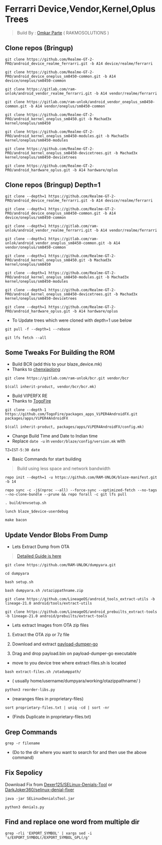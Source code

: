 #  Ferrarri Device,Vendor,Kernel,Oplus Trees

>  Build By : [Omkar Parte](https://t.me/rakmoparte) ( RAKMOSOLUTIONS )

## Clone repos (Bringup)

```
git clone https://github.com/Realme-GT-2-PRO/android_device_realme_ferrarri.git -b A14 device/realme/ferrarri
```
```
git clone https://github.com/Realme-GT-2-PRO/android_device_oneplus_sm8450-common.git -b A14 device/oneplus/sm8450-common
```
```
git clone https://gitlab.com/ram-unlok/android_vendor_realme_ferrarri.git -b A14 vendor/realme/ferrarri
```
```
git clone https://gitlab.com/ram-unlok/android_vendor_oneplus_sm8450-common.git -b A14 vendor/oneplus/sm8450-common
```
```
git clone https://github.com/Realme-GT-2-PRO/android_kernel_oneplus_sm8450.git -b Machad3x kernel/oneplus/sm8450
```
```
git clone https://github.com/Realme-GT-2-PRO/android_kernel_oneplus_sm8450-modules.git -b Machad3x kernel/oneplus/sm8450-modules
```
```
git clone https://github.com/Realme-GT-2-PRO/android_kernel_oneplus_sm8450-devicetrees.git -b Machad3x kernel/oneplus/sm8450-devicetrees
```
```
git clone https://github.com/Realme-GT-2-PRO/android_hardware_oplus.git -b A14 hardware/oplus
```


## Clone repos (Bringup) Depth=1

```
git clone --depth=1 https://github.com/Realme-GT-2-PRO/android_device_realme_ferrarri.git -b A14 device/realme/ferrarri
```
```
git clone --depth=1 https://github.com/Realme-GT-2-PRO/android_device_oneplus_sm8450-common.git -b A14 device/oneplus/sm8450-common
```
```
git clone --depth=1 https://gitlab.com/ram-unlok/android_vendor_realme_ferrarri.git -b A14 vendor/realme/ferrarri
```
```
git clone --depth=1 https://gitlab.com/ram-unlok/android_vendor_oneplus_sm8450-common.git -b A14 vendor/oneplus/sm8450-common
```
```
git clone --depth=1 https://github.com/Realme-GT-2-PRO/android_kernel_oneplus_sm8450.git -b Machad3x kernel/oneplus/sm8450
```
```
git clone --depth=1 https://github.com/Realme-GT-2-PRO/android_kernel_oneplus_sm8450-modules.git -b Machad3x kernel/oneplus/sm8450-modules
```
```
git clone --depth=1 https://github.com/Realme-GT-2-PRO/android_kernel_oneplus_sm8450-devicetrees.git -b Machad3x kernel/oneplus/sm8450-devicetrees
```
```
git clone --depth=1 https://github.com/Realme-GT-2-PRO/android_hardware_oplus.git -b A14 hardware/oplus
```

- To Update trees which were cloned with depth=1 use below

```
git pull -f --depth=1 --rebase
```
```
git lfs fetch --all
```

## Some Tweaks For Building the ROM

- Build BCR (add this to your blaze_device.mk)
- Thanks to [chenxiaolong](https://github.com/chenxiaolong)

```
git clone https://gitlab.com/ram-unlok/bcr.git vendor/bcr
```
```
$(call inherit-product, vendor/bcr/bcr.mk)
```

- Build VIPERFX RE
- Thanks to [TogoFire](https://github.com/TogoFire)

```
git clone --depth 1 https://github.com/TogoFire/packages_apps_ViPER4AndroidFX.git packages/apps/ViPER4AndroidFX
```
```
$(call inherit-product, packages/apps/ViPER4AndroidFX/config.mk)
```

- Change Build Time and Date to Indian time
- Replace `date -u` in `vendor/blaze/config/version.mk` with

```
TZ=IST-5:30 date
```

- Basic Commands for start building

> Build using less space and network bandwidth

```
repo init --depth=1 -u https://github.com/RAM-UNLOK/blaze-manifest.git -b 14
```
```
repo sync -c -j$(nproc --all) --force-sync --optimized-fetch --no-tags --no-clone-bundle --prune && repo forall -c git lfs pull
```
```
. build/envsetup.sh
```
```
lunch blaze_$device-userdebug
```
```
make bacon
```

## Update Vendor Blobs From Dump

- Lets Extract Dump from OTA

> [Detailed Guide is here](https://baalajimaestro.me/posts/extract-vendor-2/)

```
git clone https://github.com/RAM-UNLOK/dumpyara.git
```
```
cd dumpyara
```
```
bash setup.sh
```
```
bash dumpyara.sh /otazippathname.zip
```
```
git clone https://github.com/LineageOS/android_tools_extract-utils -b lineage-21.0 android/tools/extract-utils
```
```
git clone https://github.com/LineageOS/android_prebuilts_extract-tools -b lineage-21.0 android/prebuilts/extract-tools
```


- Lets extract Images from OTA zip files

1. Extract the OTA zip or 7z file

2. Download and extract [payload-dumper-go](https://github.com/ssut/payload-dumper-go/releases)

3. Drag and drop payload.bin on payload-dumper-go executable


- move to you device tree where extract-files.sh is located

```
bash extract-files.sh /otadumppath/
```

- ( usually home/username/dumpyara/working/otazippathname/ )

```
python3 reorder-libs.py
```

- (rearanges files in proprietary-files)

```
sort proprietary-files.txt | uniq -cd | sort -nr
```

- (Finds Duplicate in proprietary-files.txt)


## Grep Commands

```
grep -r filename
```
- (Do to the dir where you want to search for and then use the above command)


## Fix Sepolicy

Download Fix from [Dexer125/SELinux-Denials-Tool](https://github.com/Dexer125/SELinux-Denials-Tool/releases) or [DarkJoker360/selinux-denial-fixer](https://github.com/DarkJoker360/selinux-denial-fixer.git)

```
java -jar SELinuxDenialsTool.jar
```
```
python3 denials.py
```

## Find and replace one word from multiple dir

```
grep -rli 'EXPORT_SYMBOL' | xargs sed -i 's/EXPORT_SYMBOL(/EXPORT_SYMBOL_GPL(/g'
```
